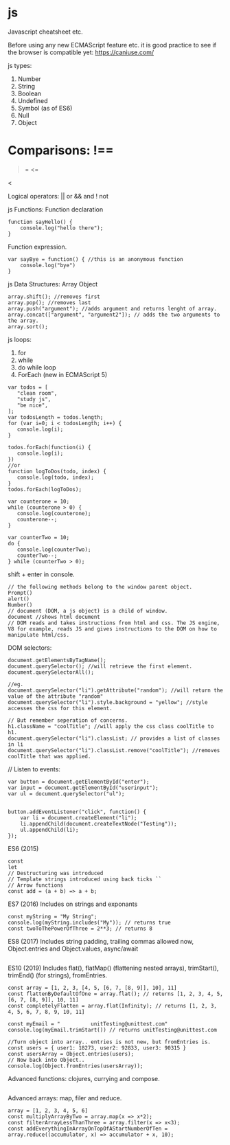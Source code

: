 # js
Javascript cheatsheet etc.

Before using any new ECMAScript feature etc. it is good practice to see if the browser is compatible yet: https://caniuse.com/

js types:
1. Number
2. String
3. Boolean
4. Undefined
5. Symbol (as of ES6)
6. Null
7. Object

Comparisons:
!==
===
>=
<=
>
<

Logical operators:
|| or
&& and
! not

js Functions:
Function declaration 
```
function sayHello() {
	console.log("hello there");
}
```
Function expression.
```
var sayBye = function() { //this is an anonymous function
	console.log("bye")
}
```

js Data Structures:
Array
Object
```
array.shift(); //removes first
array.pop(); //removes last
array.push("argument"); //adds argument and returns lenght of array.
array.concat(["argument", "argument2"]); // adds the two arguments to the array.
array.sort();
```
js loops:
1. for
2. while
3. do while loop
4. ForEach (new in ECMAScript 5)
 ```
var todos = [
	"clean room",
	"study js",
	"be nice",
];
var todosLength = todos.length;
for (var i=0; i < todosLength; i++) {
	console.log(i);
}

todos.forEach(function(i) {
	console.log(i);
})
//or
function logToDos(todo, index) {
	console.log(todo, index);
}
todos.forEach(logToDos);

var counterone = 10;
while (counterone > 0) {
	console.log(counterone);
	counterone--;
}

var counterTwo = 10;
do {
	console.log(counterTwo);
	counterTwo--;
} while (counterTwo > 0);
 ```

shift + enter in console.
```
// the following methods belong to the window parent object.
Prompt()
alert()
Number()
// document (DOM, a js object) is a child of window.
document //shows html document
// DOM reads and takes instructions from html and css. The JS engine, V8 for example, reads JS and gives instructions to the DOM on how to manipulate html/css.
```
DOM selectors:
```
document.getElementsByTagName();
document.querySelector(); //will retrieve the first element.
document.querySelectorAll();

//eg.
document.querySelector("li").getAttribute("random"); //will return the value of the attribute "random"
document.querySelector("li").style.background = "yellow"; //style accesses the css for this element.

// But remember seperation of concerns.
h1.className = "coolTitle"; //will apply the css class coolTitle to h1.
document.querySelector("li").classList; // provides a list of classes in li
document.querySelector("li").classList.remove("coolTitle"); //removes coolTitle that was applied.

```
// Listen to events:
```
var button = document.getElementById("enter");
var input = document.getElementById("userinput");
var ul = document.querySelector("ul");


button.addEventListener("click", function() {
	var li = document.createElement("li");
	li.appendChild(document.createTextNode("Testing"));
	ul.appendChild(li);
});
```
ES6 (2015)
```
const
let
// Destructuring was introduced
// Template strings introduced using back ticks ``
// Arrow functions
const add = (a + b) => a + b;
```
ES7 (2016)
Includes on strings and exponants
```
const myString = "My String";
console.log(myString.includes("My")); // returns true
const twoToThePowerOfThree = 2**3; // returns 8
```
ES8 (2017)
Includes string padding, trailing commas allowed now, Object.entries and Object.values, async/await
```

```
ES10 (2019)
Includes flat(), flatMap() (flattening nested arrays), trimStart(), trimEnd() (for strings), fromEntries.
```
const array = [1, 2, 3, [4, 5, [6, 7, [8, 9]], 10], 11]
const flattenByDefaultOfOne = array.flat(); // returns [1, 2, 3, 4, 5, [6, 7, [8, 9]], 10, 11]
const completelyFlatten = array.flat(Infinity); // returns [1, 2, 3, 4, 5, 6, 7, 8, 9, 10, 11]

const myEmail = "          unitTesting@unittest.com"
console.log(myEmail.trimStart()) // returns unitTesting@unittest.com

//Turn object into array.. entries is not new, but fromEntries is.
const users = { user1: 18273, user2: 92833, user3: 90315 }
const usersArray = Object.entries(users);
// Now back into Object..
console.log(Object.fromEntries(usersArray));

```
Advanced functions: clojures, currying and compose.
```
```
Advanced arrays: map, filer and reduce.
```
array = [1, 2, 3, 4, 5, 6]
const multiplyArrayByTwo = array.map(x => x*2);
const filterArrayLessThanThree = array.filter(x => x<3);
const addEverythingInArrayOnTopOfAStartNumberOfTen = array.reduce((accumulator, x) => accumulator + x, 10);
```
